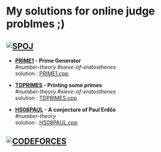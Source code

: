 # My solutions for online judge problmes ;)

## [![SPOJ](https://stx1.spoj.com/gfx/2015e.png)](https://www.spoj.com/)


+ **[PRIME1](https://www.spoj.com/problems/PRIME1/)  -  Prime Generator**\
  _\#number-theory    \#sieve-of-eratosthenes_\
  solution : [PRIME1.cpp](PRIME1.cpp)

+ **[TDPRIMES](https://www.spoj.com/problems/TDPRIMES/)  -  Printing some primes**\
  _\#number-theory     \#sieve-of-eratosthenes_\
  solution : [TDPRIMES.cpp](TDPRIMES.cpp)

+ **[HS08PAUL](https://www.spoj.com/problems/HS08PAUL/) - A conjecture of Paul Erdős**\
  _\#number-theory_\
  solution : [HS08PAUL.cpp](HS08PAUL.cpp)


## [![CODEFORCES](https://sta.codeforces.com/s/23672/images/codeforces-vs-coronavirus-65.png)](https://codeforces.com/)

